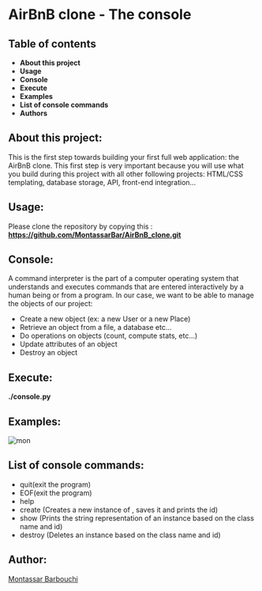 # AirBnB clone - The console


## Table of contents 
 - **About this project**
 - **Usage**
 - **Console**
 - **Execute**
 - **Examples**
 - **List of console commands**
 - **Authors**


## About this project:
This is the first step towards building your first full web application: the AirBnB clone. This first step is very important because you will use what you build during this project with all other following projects: HTML/CSS templating, database storage, API, front-end integration…

## Usage:
Please clone the repository by copying this :
**https://github.com/MontassarBar/AirBnB_clone.git**

## Console:
A command interpreter is the part of a computer operating system that understands and executes commands that are entered interactively by a human being or from a program. In our case, we want to be able to manage the objects of our project:
 - Create a new object (ex: a new User or a new Place)
 - Retrieve an object from a file, a database etc…
 - Do operations on objects (count, compute stats, etc…)
 - Update attributes of an object
 - Destroy an object

## Execute:
**./console.py**

## Examples:
<img src="https://imgur.com/BQW5tQx" alt="mon">


## List of console commands:
 - quit(exit the program)
 - EOF(exit the program)
 - help
 - create <class>(Creates a new instance of <class>, saves it and prints the id)
 - show <class><id>(Prints the string representation of an instance based on the class name and id)
 - destroy <class><id>(Deletes an instance based on the class name and id)


## Author:
[Montassar Barbouchi](https://github.com/MontassarBar)
